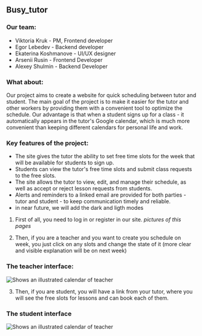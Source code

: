 ## Busy_tutor


### Our team: 
   - Viktoria Kruk - PM, Frontend developer
   - Egor Lebedev - Backend developer
   - Ekaterina Koshmanove - UI/UX designer
   - Arsenii Rusin - Frontend Developer
   - Alexey Shulmin - Backend Developer
   
   
### What about: 
Our project aims to create a website for quick scheduling between tutor and student. The main goal of the project is to make it easier for the tutor and other workers by providing them with a convenient tool to optimize the schedule. Our advantage is that when a student signs up for a class - it automatically appears in the tutor's Google calendar, which is much more convenient than keeping different calendars for personal life and work.

### Key features of the project:

- The site gives the tutor the ability to set free time slots for the week that will be available for students to sign up.
- Students can view the tutor's free time slots and submit class requests to the free slots.
- The site allows the tutor to view, edit, and manage their schedule, as well as accept or reject lesson requests from students.
- Alerts and reminders to a linked email are provided for both parties - tutor and student - to keep communication timely and reliable.
- in near future, we will add the dark and ligth modes

1. First of all, you need to log in or register in our site. 
*pictures of this pages*

2. Then, if you are a teacher and you want to create you schedule on week, you just click on any slots and change the state of it (more clear and visible explanation will be on next week)
### The teacher interface: 
<picture>
  <source media="(prefers-color-scheme: dark)" srcset="https://github.com/mpvnlv/Busy_teacher/assets/88908152/5d87e37e-7e82-4b91-82ff-67160e5a6614">
  <source media="(prefers-color-scheme: light)" srcset="https://github.com/mpvnlv/Busy_teacher/assets/88908152/5d87e37e-7e82-4b91-82ff-67160e5a6614">
  <img alt="Shows an illustrated calendar of teacher" src="https://github.com/mpvnlv/Busy_teacher/assets/88908152/5d87e37e-7e82-4b91-82ff-67160e5a6614">
</picture>

3. Then, if you are student, you will have a link from your tutor, where you will see the free slots for lessons and can book each of them. 
### The student interface
<picture>
  <source media="(prefers-color-scheme: dark)" srcset="https://github.com/mpvnlv/Busy_tutor/assets/88908152/1fe9477c-8b9a-430f-a634-d000de4d28fb">
  <source media="(prefers-color-scheme: light)" srcset="https://github.com/mpvnlv/Busy_tutor/assets/88908152/1fe9477c-8b9a-430f-a634-d000de4d28fb">
  <img alt="Shows an illustrated calendar of teacher" src="https://github.com/mpvnlv/Busy_tutor/assets/88908152/1fe9477c-8b9a-430f-a634-d000de4d28fb">
</picture>




